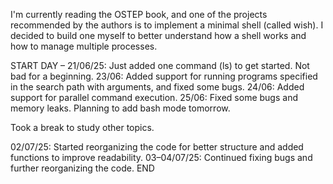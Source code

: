 I'm currently reading the OSTEP book, and one of the projects recommended by the authors is to implement a minimal shell (called wish). 
I decided to build one myself to better understand how a shell works and how to manage multiple processes.

START DAY – 21/06/25: Just added one command (ls) to get started. Not bad for a beginning.
23/06: Added support for running programs specified in the search path with arguments, and fixed some bugs.
24/06: Added support for parallel command execution.
25/06: Fixed some bugs and memory leaks. Planning to add bash mode tomorrow.

Took a break to study other topics.

02/07/25: Started reorganizing the code for better structure and added functions to improve readability.
03–04/07/25: Continued fixing bugs and further reorganizing the code.
END
